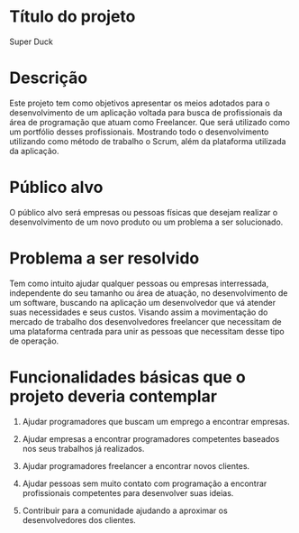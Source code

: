# Título do projeto
Super Duck

# Descrição

Este projeto tem como objetivos apresentar os meios adotados para o desenvolvimento de um aplicação voltada para busca de profissionais da área de programação que atuam como Freelancer. Que será utilizado como um portfólio desses profissionais. Mostrando todo o desenvolvimento utilizando como método de trabalho o Scrum, além da plataforma utilizada da aplicação.

# Público alvo

O público alvo será empresas ou pessoas físicas que desejam realizar o desenvolvimento de um novo produto ou um problema a ser solucionado.

# Problema a ser resolvido

Tem como intuito ajudar qualquer pessoas ou empresas interressada, independente do seu tamanho ou área de atuação, no desenvolvimento de um software, buscando na aplicação um desenvolvedor que vá atender suas necessidades e seus custos. Visando assim a movimentação do mercado de trabalho dos desenvolvedores freelancer que necessitam de uma plataforma centrada para unir as pessoas que necessitam desse tipo de operação.

# Funcionalidades básicas que o projeto deveria contemplar

1. Ajudar programadores que buscam um emprego a encontrar empresas.

2. Ajudar empresas a encontrar programadores competentes baseados nos seus trabalhos já realizados.

3. Ajudar programadores freelancer a encontrar novos clientes.

4. Ajudar pessoas sem muito contato com programação a encontrar profissionais competentes para desenvolver suas ideias.

5. Contribuir para a comunidade ajudando a aproximar os desenvolvedores dos clientes.
